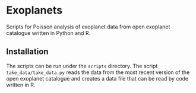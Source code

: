 Exoplanets
==========

Scripts for Poisson analysis of exoplanet data from open
exoplanet catalogue written in Python and R.

Installation
------------

The scripts can be run under the `scripts` directory. The script
`take_data/take_data.py` reads the data from the most recent version of
the open exoplanet catalogue and creates a data file that can be read
by code written in R.
